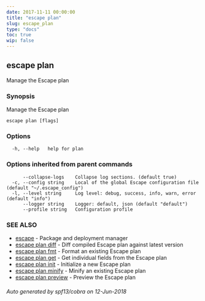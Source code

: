 ```yaml
---
date: 2017-11-11 00:00:00
title: "escape plan"
slug: escape_plan
type: "docs"
toc: true
wip: false
---
```

## escape plan

Manage the Escape plan

### Synopsis


Manage the Escape plan

```
escape plan [flags]
```

### Options

```
  -h, --help   help for plan
```

### Options inherited from parent commands

```
      --collapse-logs    Collapse log sections. (default true)
  -c, --config string    Local of the global Escape configuration file (default "~/.escape_config")
  -l, --level string     Log level: debug, success, info, warn, error (default "info")
      --logger string    Logger: default, json (default "default")
      --profile string   Configuration profile
```

### SEE ALSO
* [escape](../escape/)	 - Package and deployment manager
* [escape plan diff](../escape_plan_diff/)	 - Diff compiled Escape plan against latest version
* [escape plan fmt](../escape_plan_fmt/)	 - Format an existing Escape plan
* [escape plan get](../escape_plan_get/)	 - Get individual fields from the Escape plan
* [escape plan init](../escape_plan_init/)	 - Initialize a new Escape plan
* [escape plan minify](../escape_plan_minify/)	 - Minify an existing Escape plan
* [escape plan preview](../escape_plan_preview/)	 - Preview the Escape plan

###### Auto generated by spf13/cobra on 12-Jun-2018
